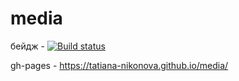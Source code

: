 # media
  
бейдж - [![Build status](https://ci.appveyor.com/api/projects/status/1bgu2033wv8ngcq5?svg=true)](https://ci.appveyor.com/project/Tatiana-Nikonova/media)

gh-pages -  https://tatiana-nikonova.github.io/media/

